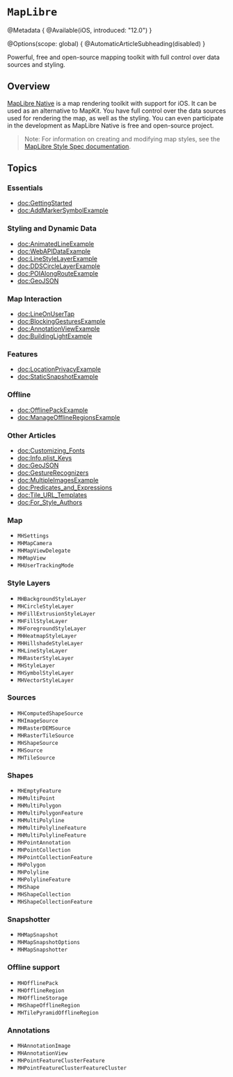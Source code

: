 # ``MapLibre``

@Metadata {
    @Available(iOS, introduced: "12.0")
}

@Options(scope: global) {
  @AutomaticArticleSubheading(disabled)
}

Powerful, free and open-source mapping toolkit with full control over data sources and styling.

## Overview

[MapLibre Native](https://github.com/maplibre/maplibre-native) is a map rendering toolkit with support for iOS. It can be used as an alternative to MapKit. You have full control over the data sources used for rendering the map, as well as the styling. You can even participate in the development as MapLibre Native is free and open-source project.
> Note: For information on creating and modifying map styles, see the [MapLibre Style Spec documentation](https://maplibre.org/maplibre-style-spec/).

## Topics

### Essentials

- <doc:GettingStarted>
- <doc:AddMarkerSymbolExample>

### Styling and Dynamic Data

- <doc:AnimatedLineExample>
- <doc:WebAPIDataExample>
- <doc:LineStyleLayerExample>
- <doc:DDSCircleLayerExample>
- <doc:POIAlongRouteExample>
- <doc:GeoJSON>

### Map Interaction

- <doc:LineOnUserTap>
- <doc:BlockingGesturesExample>
- <doc:AnnotationViewExample>
- <doc:BuildingLightExample>

### Features

- <doc:LocationPrivacyExample>
- <doc:StaticSnapshotExample>

### Offline

- <doc:OfflinePackExample>
- <doc:ManageOfflineRegionsExample>

### Other Articles

- <doc:Customizing_Fonts>
- <doc:Info.plist_Keys>
- <doc:GeoJSON>
- <doc:GestureRecognizers>
- <doc:MultipleImagesExample>
- <doc:Predicates_and_Expressions>
- <doc:Tile_URL_Templates>
- <doc:For_Style_Authors>

### Map

- ``MHSettings``
- ``MHMapCamera``
- ``MHMapViewDelegate``
- ``MHMapView``
- ``MHUserTrackingMode``

### Style Layers

- ``MHBackgroundStyleLayer``
- ``MHCircleStyleLayer``
- ``MHFillExtrusionStyleLayer``
- ``MHFillStyleLayer``
- ``MHForegroundStyleLayer``
- ``MHHeatmapStyleLayer``
- ``MHHillshadeStyleLayer``
- ``MHLineStyleLayer``
- ``MHRasterStyleLayer``
- ``MHStyleLayer``
- ``MHSymbolStyleLayer``
- ``MHVectorStyleLayer``

### Sources

- ``MHComputedShapeSource``
- ``MHImageSource``
- ``MHRasterDEMSource``
- ``MHRasterTileSource``
- ``MHShapeSource``
- ``MHSource``
- ``MHTileSource``

### Shapes

- ``MHEmptyFeature``
- ``MHMultiPoint``
- ``MHMultiPolygon``
- ``MHMultiPolygonFeature``
- ``MHMultiPolyline``
- ``MHMultiPolylineFeature``
- ``MHMultiPolylineFeature``
- ``MHPointAnnotation``
- ``MHPointCollection``
- ``MHPointCollectionFeature``
- ``MHPolygon``
- ``MHPolyline``
- ``MHPolylineFeature``
- ``MHShape``
- ``MHShapeCollection``
- ``MHShapeCollectionFeature``

### Snapshotter

- ``MHMapSnapshot``
- ``MHMapSnapshotOptions``
- ``MHMapSnapshotter``

### Offline support

- ``MHOfflinePack``
- ``MHOfflineRegion``
- ``MHOfflineStorage``
- ``MHShapeOfflineRegion``
- ``MHTilePyramidOfflineRegion``

### Annotations

- ``MHAnnotationImage``
- ``MHAnnotationView``
- ``MHPointFeatureClusterFeature``
- ``MHPointFeatureClusterFeatureCluster``
